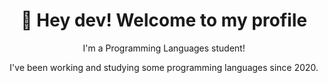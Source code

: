 <div align="center">

# 🖖 Hey dev! Welcome to my profile 

I'm a Programming Languages student!

I've been working and studying some programming languages since 2020.

</div>


